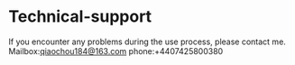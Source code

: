 # Technical-support
If you encounter any problems during the use process, please contact me.  
Mailbox:qiaochou184@163.com   phone:+4407425800380
